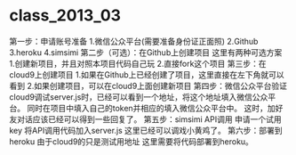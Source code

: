 class_2013_03
=============
第一步：申请账号准备
1.微信公众平台(需要准备身份证正面照)
2.Github
3.heroku
4.simsimi
第二步（可选）：在Github上创建项目
这里有两种可选方案
1.创建新项目，并且对照本项目代码自己玩
2.直接fork这个项目
第三步：在cloud9上创建项目
1.如果在Github上已经创建了项目，这里直接在左下角就可以看到
2.如果创建项目，可以在cloud9上面创建新项目
第四步：微信公众平台验证
cloud9调试server.js时，已经可以看到一个地址，将这个地址填入微信公众平台。
同时在项目中填入自己的token并相应的填入微信公众平台中。
这时，加好友对话应该已经可以得到一些回复了。
第五步：simsimi API调用
申请一个试用key
将API调用代码加入server.js
这里已经可以调戏小黄鸡了。
第六步：部署到heroku
由于cloud9的只是测试用地址
这里需要将代码部署到heroku。
